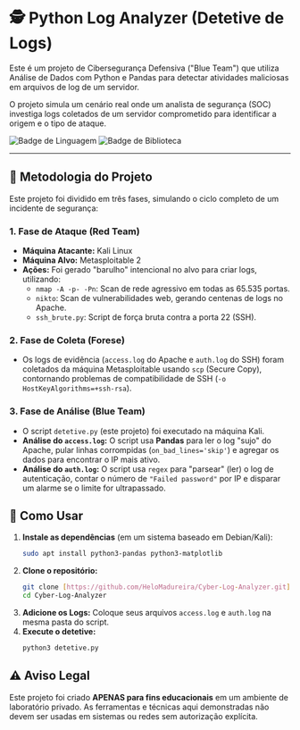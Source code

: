 # 🕵️ Python Log Analyzer (Detetive de Logs)

Este é um projeto de Cibersegurança Defensiva ("Blue Team") que utiliza Análise de Dados com Python e Pandas para detectar atividades maliciosas em arquivos de log de um servidor.

O projeto simula um cenário real onde um analista de segurança (SOC) investiga logs coletados de um servidor comprometido para identificar a origem e o tipo de ataque.

![Badge de Linguagem](https://img.shields.io/badge/Python-3.x-blue.svg)
![Badge de Biblioteca](https://img.shields.io/badge/Library-Pandas-blueviolet.svg)

---

## 🎯 Metodologia do Projeto

Este projeto foi dividido em três fases, simulando o ciclo completo de um incidente de segurança:

### 1. Fase de Ataque (Red Team)
* **Máquina Atacante:** Kali Linux
* **Máquina Alvo:** Metasploitable 2
* **Ações:** Foi gerado "barulho" intencional no alvo para criar logs, utilizando:
    * `nmap -A -p- -Pn`: Scan de rede agressivo em todas as 65.535 portas.
    * `nikto`: Scan de vulnerabilidades web, gerando centenas de logs no Apache.
    * `ssh_brute.py`: Script de força bruta contra a porta 22 (SSH).

### 2. Fase de Coleta (Forese)
* Os logs de evidência (`access.log` do Apache e `auth.log` do SSH) foram coletados da máquina Metasploitable usando `scp` (Secure Copy), contornando problemas de compatibilidade de SSH (`-o HostKeyAlgorithms=+ssh-rsa`).

### 3. Fase de Análise (Blue Team)
* O script `detetive.py` (este projeto) foi executado na máquina Kali.
* **Análise do `access.log`:** O script usa **Pandas** para ler o log "sujo" do Apache, pular linhas corrompidas (`on_bad_lines='skip'`) e agregar os dados para encontrar o IP mais ativo.
* **Análise do `auth.log`:** O script usa `regex` para "parsear" (ler) o log de autenticação, contar o número de `"Failed password"` por IP e disparar um alarme se o limite for ultrapassado.

## 🚀 Como Usar

1.  **Instale as dependências** (em um sistema baseado em Debian/Kali):
    ```bash
    sudo apt install python3-pandas python3-matplotlib
    ```
2.  **Clone o repositório:**
    ```bash
    git clone [https://github.com/HeloMadureira/Cyber-Log-Analyzer.git](https://github.com/HeloMadureira/Cyber-Log-Analyzer.git)
    cd Cyber-Log-Analyzer
    ```
3.  **Adicione os Logs:** Coloque seus arquivos `access.log` e `auth.log` na mesma pasta do script.
4.  **Execute o detetive:**
    ```bash
    python3 detetive.py
    ```

## ⚠️ Aviso Legal

Este projeto foi criado **APENAS para fins educacionais** em um ambiente de laboratório privado. As ferramentas e técnicas aqui demonstradas não devem ser usadas em sistemas ou redes sem autorização explícita.
